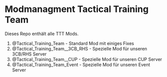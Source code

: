 # Modmanagment Tactical Training Team

Dieses Repo enthält alle TTT Mods. 

1. @Tactical_Training_Team - Standard Mod mit einiges Fixes
2. @Tactical_Training_Team__3CB_RHS - Spezielle Mod für unseren 3CB/RHS Server
3. @Tactical_Training_Team__CUP - Spezielle Mod für unseren CUP Server
4. @Tactical_Training_Team_Event - Spezielle Mod für unseren Event Server 
